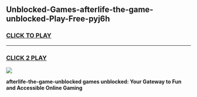 
## Unblocked-Games-afterlife-the-game-unblocked-Play-Free-pyj6h
<h3>
<a href="https://premium76.site?title=afterlife-the-game-unblocked&ref=19M">CLICK TO PLAY</a></h3>
<hr>

<h3>
<a href="https://premium76.site?title=afterlife-the-game-unblocked&ref=19M">CLICK 2 PLAY</a>
  
</h3>

<a href="https://premium76.site?title=afterlife-the-game-unblocked&ref=19M"><img src="https://clearcache.store/games.png"></a>


**afterlife-the-game-unblocked games unblocked: Your Gateway to Fun and Accessible Online Gaming**
